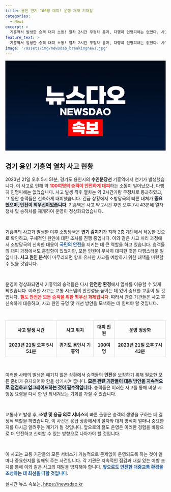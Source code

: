 ```yaml
---
title: 용인 연기 100명 대피! 운행 재개 기대감
categories:
  - News
excerpt: >
  기흥역서 발생한 승객 대피 소동! 열차 2시간 무정차 통과, 다행히 인명피해는 없었다. 사고 원인은 무엇일까?
feature_text: >
  기흥역서 발생한 승객 대피 소동! 열차 2시간 무정차 통과, 다행히 인명피해는 없었다. 사고 원인은 무엇일까?
image: '/assets/img/newsdao_breakingnews.jpg'
---
```


<p><img src="/assets/img/newsdao_breakingnews.jpg" alt="pcversion 속보" /></p>

<h2 data-ke-size="size26">경기 용인 기흥역 열차 사고 현황</h2>

<p data-ke-size="size16">2023년 21일 오후 5시 51분, 경기도 용인시의 <b>수인분당선</b> 기흥역에서 연기가 발생했습니다. 이 사고로 인해 약 <b><span style="color: #ee2323;">100여명의 승객이 안전하게 대피</span></b>하는 소동이 일어났으나, 다행히 인명피해는 없었습니다. 사고 발생 직후 열차는 약 2시간가량 무정차로 통과하였고, 그 동안 승객들은 신속하게 대피했습니다. 긴급 상황에서 소방당국의 빠른 대처가 <b><span style="background-color: #21538527;">중요했으며, 안전이 최우선이었습니다</span></b>. 기흥역은 사고 약 2시간 후인 오후 7시 43분에 열차 정차 및 승하차를 재개하여 운영이 정상화되었습니다.</p>

<p data-ke-size="size16">&nbsp;</p>

<p>기흥역의 사고가 발생한 이후 소방당국은 <b>연기 감지기</b>가 지하 2층 계단에서 작동한 것으로 확인하고, 구체적인 원인에 대한 조사를 진행 중입니다. 이와 같은 사고 처리 과정에서 소방당국의 신속한 대응이 <b><span style="color: #1a5490;">국민의 안전</span></b>을 지키는 데 큰 역할을 하고 있습니다. 승객들의 대피 과정에서도 혼잡함이 있었지만, 모든 인원이 무사히 대피한 것은 다행스러운 일입니다. <b>사고 원인 분석</b>이 마무리되면 향후 유사한 사고를 예방하기 위한 대책을 마련할 수 있을 것입니다.</p>

<p data-ke-size="size16">&nbsp;</p>

<p>운영이 정상화되면서 기흥역의 승객들은 다시 <b>안전한 환경</b>에서 열차를 이용할 수 있게 되었습니다. 이러한 사고는 교통 시스템의 안전성을 높이는 데 있어 중요한 교훈이 될 것입니다. <b><span style="color: #ee2323;">철도 안전은 모든 승객을 위한 최우선 과제입니다</span></b>. 따라서 관련 기관들은 사고 후 신속하게 대응하고, 사고 원인 규명 및 개선 방안을 모색하는 데 힘써야 할 것입니다.</p>

<p data-ke-size="size16">&nbsp;</p>

<table style="width:100%; border-collapse:collapse;">
    <tr>
        <th style="border:1px solid #ddd; padding:8px; text-align:center;">사고 발생 시간</th>
        <th style="border:1px solid #ddd; padding:8px; text-align:center;">사고 위치</th>
        <th style="border:1px solid #ddd; padding:8px; text-align:center;">대피 인원</th>
        <th style="border:1px solid #ddd; padding:8px; text-align:center;">운영 정상화</th>
    </tr>
    <tr>
        <td style="border:1px solid #ddd; padding:8px; text-align:center;"><b>2023년 21일 오후 5시 51분</b></td>
        <td style="border:1px solid #ddd; padding:8px; text-align:center;"><b>경기도 용인시 기흥역</b></td>
        <td style="border:1px solid #ddd; padding:8px; text-align:center;"><b>100여명</b></td>
        <td style="border:1px solid #ddd; padding:8px; text-align:center;"><b>2023년 21일 오후 7시 43분</b></td>
    </tr>
</table>

<p data-ke-size="size16">&nbsp;</p>

<p>이러한 사태의 발생은 예기치 않은 상황에서 승객들의 <b>안전</b>을 보장하기 위해 필요한 모든 준비가 유지되어야 함을 상기시켜 줍니다. <b><span style="background-color: #21538527;">모든 관련 기관들이 대응 방안을 지속적으로 점검하고 업그레이드하는 것이 필수적입니다</span></b>. 승객들은 이러한 사고를 통해 비상 시 행동 요령을 다시 한 번 되새겨보는 기회를 가질 수 있습니다. </p>

<p data-ke-size="size16">&nbsp;</p>

<p>교통사고 발생 후, <b>소방 및 응급 의료 서비스</b>의 빠른 출동은 승객의 생명을 구하는 데 결정적 역할을 하였습니다. 이 사건은 응급 상황에서의 절차와 대처 방식이 얼마나 중요한지를 다시금 알려주는 계기가 될 것입니다. 앞으로의 철도 운영은 이러한 경험을 바탕으로 더 안전하고 신뢰할 수 있는 방향으로 나아가야 할 것입니다. </p>

<p data-ke-size="size16">&nbsp;</p>

<p>이 사고는 교통 기관들의 모든 서비스가 기능적으로 문제없이 운영되도록 하는 것이 얼마나 중요한지를 일깨워 주는 사건입니다. 각 기관은 지속적인 점검과 내실 있는 예방 조치를 통해 이와 같은 사고의 재발을 방지해야 합니다. <b><span style="color: #1a5490;">앞으로도 안전한 대중교통 환경을 조성하는 데 최선을 다할 것입니다</span></b>.</p>
실시간 뉴스 속보는, <a href="https://newsdao.kr" rel="dofollow">https://newsdao.kr</a>


